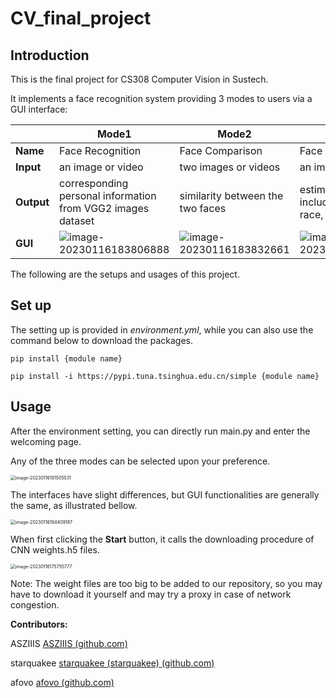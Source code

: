 # CV_final_project

## Introduction

This is the final project for CS308 Computer Vision in Sustech.

It implements a face recognition system providing 3 modes to users via a GUI interface:

|            | Mode1                                                        | Mode2                                                        | Mode3                                                        |
| ---------- | ------------------------------------------------------------ | ------------------------------------------------------------ | ------------------------------------------------------------ |
| **Name**   | Face Recognition                                             | Face Comparison                                              | Face Analysis                                                |
| **Input**  | an image or video                                            | two images or videos                                         | an image or video                                            |
| **Output** | corresponding personal information from VGG2 images dataset  | similarity between the two faces                             | estimated information including age, gender, race, and emotion |
| **GUI**    | ![image-20230116183806888](C:\Users\afo\AppData\Roaming\Typora\typora-user-images\image-20230116183806888.png) | ![image-20230116183832661](C:\Users\afo\AppData\Roaming\Typora\typora-user-images\image-20230116183832661.png) | ![image-20230116183857228](C:\Users\afo\AppData\Roaming\Typora\typora-user-images\image-20230116183857228.png) |


The following are the setups and usages of this project.



## Set up

The setting up is provided in *environment.yml*, while you can also use the command below to download the packages.

```
pip install {module name}
```

```
pip install -i https://pypi.tuna.tsinghua.edu.cn/simple {module name}
```

 



## Usage

After the environment setting, you can directly run main.py and enter the welcoming page.

Any of the three modes can be selected upon your preference.

<img src="C:\Users\afo\AppData\Roaming\Typora\typora-user-images\image-20230116181505531.png" alt="image-20230116181505531" style="zoom: 50%;" /> 

The interfaces have slight differences, but GUI functionalities are generally the same, as illustrated bellow.

<img src="C:\Users\afo\AppData\Roaming\Typora\typora-user-images\image-20230116184409187.png" alt="image-20230116184409187" style="zoom: 50%;" /> 

When first clicking the **Start** button, it calls the downloading procedure of CNN weights.h5 files.

<img src="C:\Users\afo\AppData\Roaming\Typora\typora-user-images\image-20230116175755777.png" alt="image-20230116175755777" style="zoom: 50%;" /> 

Note: The weight files are too big to be added to our repository, so you may have to download it yourself and may try a proxy in case of network congestion.



**Contributors:**

ASZIIIS    [ASZIIIS (github.com)](https://github.com/ASZIIIS)

starquakee   [starquakee (starquakee) (github.com)](https://github.com/starquakee)

afovo   [afovo (github.com)](https://github.com/afovo)

